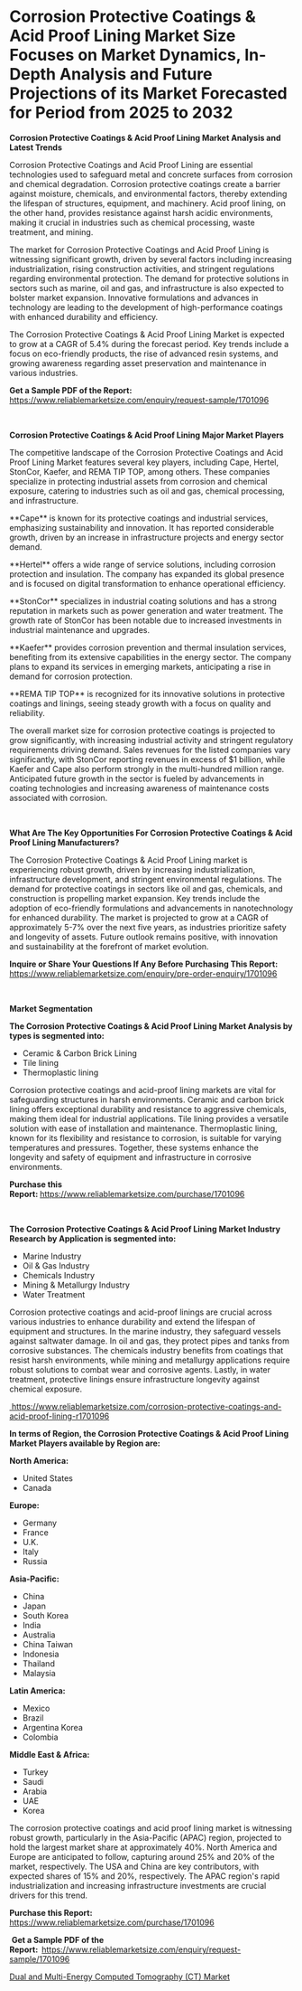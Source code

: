 <p><h1>Corrosion Protective Coatings & Acid Proof Lining Market Size Focuses on Market Dynamics, In-Depth Analysis and Future Projections of its Market Forecasted for Period from 2025 to 2032</h1></p><p><strong>Corrosion Protective Coatings & Acid Proof Lining Market Analysis and Latest Trends</strong></p>
<p><p>Corrosion Protective Coatings and Acid Proof Lining are essential technologies used to safeguard metal and concrete surfaces from corrosion and chemical degradation. Corrosion protective coatings create a barrier against moisture, chemicals, and environmental factors, thereby extending the lifespan of structures, equipment, and machinery. Acid proof lining, on the other hand, provides resistance against harsh acidic environments, making it crucial in industries such as chemical processing, waste treatment, and mining.</p><p>The market for Corrosion Protective Coatings and Acid Proof Lining is witnessing significant growth, driven by several factors including increasing industrialization, rising construction activities, and stringent regulations regarding environmental protection. The demand for protective solutions in sectors such as marine, oil and gas, and infrastructure is also expected to bolster market expansion. Innovative formulations and advances in technology are leading to the development of high-performance coatings with enhanced durability and efficiency.</p><p>The Corrosion Protective Coatings & Acid Proof Lining Market is expected to grow at a CAGR of 5.4% during the forecast period. Key trends include a focus on eco-friendly products, the rise of advanced resin systems, and growing awareness regarding asset preservation and maintenance in various industries.</p></p>
<p><strong>Get a Sample PDF of the Report:&nbsp;</strong> <a href="https://www.reliablemarketsize.com/enquiry/request-sample/1701096?utm_campaign=3166&utm_medium=2&utm_source=Github&utm_content=ia&utm_term=27032025&utm_id=corrosion-protective-coatings-acid-proof-lining">https://www.reliablemarketsize.com/enquiry/request-sample/1701096</a></p>
<p>&nbsp;</p>
<p><strong>Corrosion Protective Coatings & Acid Proof Lining Major Market Players</strong></p>
<p><p>The competitive landscape of the Corrosion Protective Coatings and Acid Proof Lining Market features several key players, including Cape, Hertel, StonCor, Kaefer, and REMA TIP TOP, among others. These companies specialize in protecting industrial assets from corrosion and chemical exposure, catering to industries such as oil and gas, chemical processing, and infrastructure.</p><p>**Cape** is known for its protective coatings and industrial services, emphasizing sustainability and innovation. It has reported considerable growth, driven by an increase in infrastructure projects and energy sector demand.</p><p>**Hertel** offers a wide range of service solutions, including corrosion protection and insulation. The company has expanded its global presence and is focused on digital transformation to enhance operational efficiency.</p><p>**StonCor** specializes in industrial coating solutions and has a strong reputation in markets such as power generation and water treatment. The growth rate of StonCor has been notable due to increased investments in industrial maintenance and upgrades.</p><p>**Kaefer** provides corrosion prevention and thermal insulation services, benefiting from its extensive capabilities in the energy sector. The company plans to expand its services in emerging markets, anticipating a rise in demand for corrosion protection.</p><p>**REMA TIP TOP** is recognized for its innovative solutions in protective coatings and linings, seeing steady growth with a focus on quality and reliability.</p><p>The overall market size for corrosion protective coatings is projected to grow significantly, with increasing industrial activity and stringent regulatory requirements driving demand. Sales revenues for the listed companies vary significantly, with StonCor reporting revenues in excess of $1 billion, while Kaefer and Cape also perform strongly in the multi-hundred million range. Anticipated future growth in the sector is fueled by advancements in coating technologies and increasing awareness of maintenance costs associated with corrosion.</p></p>
<p>&nbsp;</p>
<p><strong>What Are The Key Opportunities For Corrosion Protective Coatings & Acid Proof Lining Manufacturers?</strong></p>
<p><p>The Corrosion Protective Coatings & Acid Proof Lining market is experiencing robust growth, driven by increasing industrialization, infrastructure development, and stringent environmental regulations. The demand for protective coatings in sectors like oil and gas, chemicals, and construction is propelling market expansion. Key trends include the adoption of eco-friendly formulations and advancements in nanotechnology for enhanced durability. The market is projected to grow at a CAGR of approximately 5-7% over the next five years, as industries prioritize safety and longevity of assets. Future outlook remains positive, with innovation and sustainability at the forefront of market evolution.</p></p>
<p><strong>Inquire or Share Your Questions If Any Before Purchasing This Report:</strong> <a href="https://www.reliablemarketsize.com/enquiry/pre-order-enquiry/1701096?utm_campaign=3166&utm_medium=2&utm_source=Github&utm_content=ia&utm_term=27032025&utm_id=corrosion-protective-coatings-acid-proof-lining">https://www.reliablemarketsize.com/enquiry/pre-order-enquiry/1701096</a></p>
<p>&nbsp;</p>
<p><strong>Market Segmentation</strong></p>
<p><strong>The Corrosion Protective Coatings & Acid Proof Lining Market Analysis by types is segmented into:</strong></p>
<p><ul><li>Ceramic & Carbon Brick Lining</li><li>Tile lining</li><li>Thermoplastic lining</li></ul></p>
<p><p>Corrosion protective coatings and acid-proof lining markets are vital for safeguarding structures in harsh environments. Ceramic and carbon brick lining offers exceptional durability and resistance to aggressive chemicals, making them ideal for industrial applications. Tile lining provides a versatile solution with ease of installation and maintenance. Thermoplastic lining, known for its flexibility and resistance to corrosion, is suitable for varying temperatures and pressures. Together, these systems enhance the longevity and safety of equipment and infrastructure in corrosive environments.</p></p>
<p><strong>Purchase this Report:&nbsp;</strong><a href="https://www.reliablemarketsize.com/purchase/1701096?utm_campaign=3166&utm_medium=2&utm_source=Github&utm_content=ia&utm_term=27032025&utm_id=corrosion-protective-coatings-acid-proof-lining">https://www.reliablemarketsize.com/purchase/1701096</a></p>
<p>&nbsp;</p>
<p><strong>The Corrosion Protective Coatings & Acid Proof Lining Market Industry Research by Application is segmented into:</strong></p>
<p><ul><li>Marine Industry</li><li>Oil & Gas Industry</li><li>Chemicals Industry</li><li>Mining & Metallurgy Industry</li><li>Water Treatment</li></ul></p>
<p><p>Corrosion protective coatings and acid-proof linings are crucial across various industries to enhance durability and extend the lifespan of equipment and structures. In the marine industry, they safeguard vessels against saltwater damage. In oil and gas, they protect pipes and tanks from corrosive substances. The chemicals industry benefits from coatings that resist harsh environments, while mining and metallurgy applications require robust solutions to combat wear and corrosive agents. Lastly, in water treatment, protective linings ensure infrastructure longevity against chemical exposure.</p></p>
<p><a href="https://www.reliablemarketsize.com/corrosion-protective-coatings-and-acid-proof-lining-r1701096?utm_campaign=3166&utm_medium=2&utm_source=Github&utm_content=ia&utm_term=27032025&utm_id=corrosion-protective-coatings-acid-proof-lining">&nbsp;https://www.reliablemarketsize.com/corrosion-protective-coatings-and-acid-proof-lining-r1701096</a></p>
<p><strong>In terms of Region, the Corrosion Protective Coatings & Acid Proof Lining Market Players available by Region are:</strong></p>
<p>
    <p> <strong> North America: </strong>
        <ul>
            <li>United States</li>
            <li>Canada</li>
        </ul>
        </p> 
    <p> <strong> Europe: </strong>
        <ul>
            <li>Germany</li>
            <li>France</li>
            <li>U.K.</li>
            <li>Italy</li>
            <li>Russia</li>
        </ul>
        </p> 
    <p> <strong> Asia-Pacific: </strong>
        <ul>
            <li>China</li>
            <li>Japan</li>
            <li>South Korea</li>
            <li>India</li>
            <li>Australia</li>
            <li>China Taiwan</li>
            <li>Indonesia</li>
            <li>Thailand</li>
            <li>Malaysia</li>
        </ul>
        </p> 
    <p> <strong> Latin America: </strong>
        <ul>
            <li>Mexico</li>
            <li>Brazil</li>
            <li>Argentina Korea</li>
            <li>Colombia</li>
        </ul>
        </p> 
    <p> <strong> Middle East & Africa: </strong>
        <ul>
            <li>Turkey</li>
            <li>Saudi</li>
            <li>Arabia</li>
            <li>UAE</li>
            <li>Korea</li>
        </ul>
    </p>
    </p>
<p><p>The corrosion protective coatings and acid proof lining market is witnessing robust growth, particularly in the Asia-Pacific (APAC) region, projected to hold the largest market share at approximately 40%. North America and Europe are anticipated to follow, capturing around 25% and 20% of the market, respectively. The USA and China are key contributors, with expected shares of 15% and 20%, respectively. The APAC region's rapid industrialization and increasing infrastructure investments are crucial drivers for this trend.</p></p>
<p><strong>Purchase this Report: </strong><a href="https://www.reliablemarketsize.com/purchase/1701096?utm_campaign=3166&utm_medium=2&utm_source=Github&utm_content=ia&utm_term=27032025&utm_id=corrosion-protective-coatings-acid-proof-lining">https://www.reliablemarketsize.com/purchase/1701096</a></p>
<p>&nbsp;<strong>Get a Sample PDF of the Report:&nbsp;&nbsp;</strong><a href="https://www.reliablemarketsize.com/enquiry/request-sample/1701096?utm_campaign=3166&utm_medium=2&utm_source=Github&utm_content=ia&utm_term=27032025&utm_id=corrosion-protective-coatings-acid-proof-lining">https://www.reliablemarketsize.com/enquiry/request-sample/1701096</a></p>
<p><strong></strong></p>
<p><p><a href="https://github.com/anggigpps/Market-Research-Report-List-1/blob/main/dual-and-multi-energy-computed-tomography-ct-market.md?utm_campaign=3166&utm_medium=2&utm_source=Github&utm_content=ia&utm_term=27032025&utm_id=corrosion-protective-coatings-acid-proof-lining">Dual and Multi-Energy Computed Tomography (CT) Market</a></p></p>